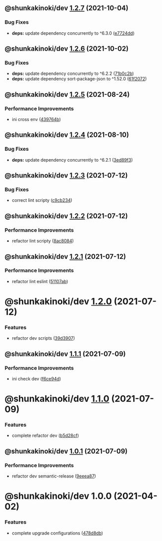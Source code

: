 ## @shunkakinoki/dev [1.2.7](https://github.com/shunkakinoki/configurations/compare/@shunkakinoki/dev@1.2.6...@shunkakinoki/dev@1.2.7) (2021-10-04)

### Bug Fixes

- **deps:** update dependency concurrently to ^6.3.0 ([e7724dd](https://github.com/shunkakinoki/configurations/commit/e7724dda1adfe85b7598acb9f0ace1e3f64630ab))

## @shunkakinoki/dev [1.2.6](https://github.com/shunkakinoki/configurations/compare/@shunkakinoki/dev@1.2.5...@shunkakinoki/dev@1.2.6) (2021-10-02)

### Bug Fixes

- **deps:** update dependency concurrently to ^6.2.2 ([71b0c2b](https://github.com/shunkakinoki/configurations/commit/71b0c2bf5145e4ce42bef3ef8dd6e6601b09b485))
- **deps:** update dependency sort-package-json to ^1.52.0 ([61f2072](https://github.com/shunkakinoki/configurations/commit/61f2072a057ad751a9f23141c506a75bfae10e57))

## @shunkakinoki/dev [1.2.5](https://github.com/shunkakinoki/configurations/compare/@shunkakinoki/dev@1.2.4...@shunkakinoki/dev@1.2.5) (2021-08-24)

### Performance Improvements

- ini cross env ([439764b](https://github.com/shunkakinoki/configurations/commit/439764b7824feeae3fd15e4f9ae08a26e014f8a9))

## @shunkakinoki/dev [1.2.4](https://github.com/shunkakinoki/configurations/compare/@shunkakinoki/dev@1.2.3...@shunkakinoki/dev@1.2.4) (2021-08-10)

### Bug Fixes

- **deps:** update dependency concurrently to ^6.2.1 ([3ed89f3](https://github.com/shunkakinoki/configurations/commit/3ed89f33836e0bc16c6870cfd32c9159c8d48a20))

## @shunkakinoki/dev [1.2.3](https://github.com/shunkakinoki/configurations/compare/@shunkakinoki/dev@1.2.2...@shunkakinoki/dev@1.2.3) (2021-07-12)

### Bug Fixes

- correct lint scripty ([c9cb234](https://github.com/shunkakinoki/configurations/commit/c9cb2342dcc3663e876d79c4a9584b70aba332e0))

## @shunkakinoki/dev [1.2.2](https://github.com/shunkakinoki/configurations/compare/@shunkakinoki/dev@1.2.1...@shunkakinoki/dev@1.2.2) (2021-07-12)

### Performance Improvements

- refactor lint scripty ([8ac8084](https://github.com/shunkakinoki/configurations/commit/8ac80840ac30c05e87526d413bb9cf36aeeacd17))

## @shunkakinoki/dev [1.2.1](https://github.com/shunkakinoki/configurations/compare/@shunkakinoki/dev@1.2.0...@shunkakinoki/dev@1.2.1) (2021-07-12)

### Performance Improvements

- refactor lint eslint ([51107ab](https://github.com/shunkakinoki/configurations/commit/51107abea9fc8ed10980c33fb727c2edcce29026))

# @shunkakinoki/dev [1.2.0](https://github.com/shunkakinoki/configurations/compare/@shunkakinoki/dev@1.1.1...@shunkakinoki/dev@1.2.0) (2021-07-12)

### Features

- refactor dev scripts ([39d3907](https://github.com/shunkakinoki/configurations/commit/39d3907fd7d2f405b685a62bdac6727dee500247))

## @shunkakinoki/dev [1.1.1](https://github.com/shunkakinoki/configurations/compare/@shunkakinoki/dev@1.1.0...@shunkakinoki/dev@1.1.1) (2021-07-09)

### Performance Improvements

- ini check dev ([f6ce94d](https://github.com/shunkakinoki/configurations/commit/f6ce94dbb8c08ba76f615d0e65b0e1bfb19988f8))

# @shunkakinoki/dev [1.1.0](https://github.com/shunkakinoki/configurations/compare/@shunkakinoki/dev@1.0.1...@shunkakinoki/dev@1.1.0) (2021-07-09)

### Features

- complete refactor dev ([b5d28cf](https://github.com/shunkakinoki/configurations/commit/b5d28cfc40f2c3bd7519b36b7cc62ce860b12bbe))

## @shunkakinoki/dev [1.0.1](https://github.com/shunkakinoki/configurations/compare/@shunkakinoki/dev@1.0.0...@shunkakinoki/dev@1.0.1) (2021-07-09)

### Performance Improvements

- refactor dev semantic-release ([9eeea87](https://github.com/shunkakinoki/configurations/commit/9eeea874ec3f8891cdd9d3dc3ebc46de11904766))

# @shunkakinoki/dev 1.0.0 (2021-04-02)

### Features

- complete upgrade configurations ([478d8db](https://github.com/shunkakinoki/configurations/commit/478d8db3afc1157e242d47bc9439256b18849952))
